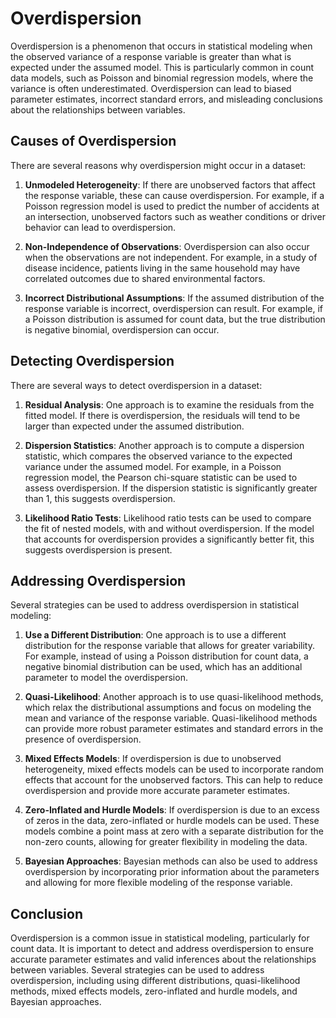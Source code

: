 # Overdispersion

Overdispersion is a phenomenon that occurs in statistical modeling when the observed variance of a response variable is greater than what is expected under the assumed model. This is particularly common in count data models, such as Poisson and binomial regression models, where the variance is often underestimated. Overdispersion can lead to biased parameter estimates, incorrect standard errors, and misleading conclusions about the relationships between variables.

## Causes of Overdispersion

There are several reasons why overdispersion might occur in a dataset:

1. **Unmodeled Heterogeneity**: If there are unobserved factors that affect the response variable, these can cause overdispersion. For example, if a Poisson regression model is used to predict the number of accidents at an intersection, unobserved factors such as weather conditions or driver behavior can lead to overdispersion.

2. **Non-Independence of Observations**: Overdispersion can also occur when the observations are not independent. For example, in a study of disease incidence, patients living in the same household may have correlated outcomes due to shared environmental factors.

3. **Incorrect Distributional Assumptions**: If the assumed distribution of the response variable is incorrect, overdispersion can result. For example, if a Poisson distribution is assumed for count data, but the true distribution is negative binomial, overdispersion can occur.

## Detecting Overdispersion

There are several ways to detect overdispersion in a dataset:

1. **Residual Analysis**: One approach is to examine the residuals from the fitted model. If there is overdispersion, the residuals will tend to be larger than expected under the assumed distribution.

2. **Dispersion Statistics**: Another approach is to compute a dispersion statistic, which compares the observed variance to the expected variance under the assumed model. For example, in a Poisson regression model, the Pearson chi-square statistic can be used to assess overdispersion. If the dispersion statistic is significantly greater than 1, this suggests overdispersion.

3. **Likelihood Ratio Tests**: Likelihood ratio tests can be used to compare the fit of nested models, with and without overdispersion. If the model that accounts for overdispersion provides a significantly better fit, this suggests overdispersion is present.

## Addressing Overdispersion

Several strategies can be used to address overdispersion in statistical modeling:

1. **Use a Different Distribution**: One approach is to use a different distribution for the response variable that allows for greater variability. For example, instead of using a Poisson distribution for count data, a negative binomial distribution can be used, which has an additional parameter to model the overdispersion.

2. **Quasi-Likelihood**: Another approach is to use quasi-likelihood methods, which relax the distributional assumptions and focus on modeling the mean and variance of the response variable. Quasi-likelihood methods can provide more robust parameter estimates and standard errors in the presence of overdispersion.

3. **Mixed Effects Models**: If overdispersion is due to unobserved heterogeneity, mixed effects models can be used to incorporate random effects that account for the unobserved factors. This can help to reduce overdispersion and provide more accurate parameter estimates.

4. **Zero-Inflated and Hurdle Models**: If overdispersion is due to an excess of zeros in the data, zero-inflated or hurdle models can be used. These models combine a point mass at zero with a separate distribution for the non-zero counts, allowing for greater flexibility in modeling the data.

5. **Bayesian Approaches**: Bayesian methods can also be used to address overdispersion by incorporating prior information about the parameters and allowing for more flexible modeling of the response variable.

## Conclusion

Overdispersion is a common issue in statistical modeling, particularly for count data. It is important to detect and address overdispersion to ensure accurate parameter estimates and valid inferences about the relationships between variables. Several strategies can be used to address overdispersion, including using different distributions, quasi-likelihood methods, mixed effects models, zero-inflated and hurdle models, and Bayesian approaches.
